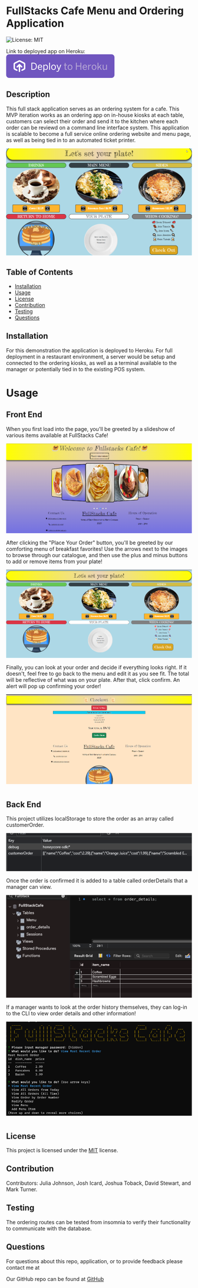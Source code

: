 # FullStacks Cafe Menu and Ordering Application
![License: MIT](https://img.shields.io/badge/License-MIT-yellow.svg)

Link to deployed app on Heroku: [![HerokuButton](./public/images/button.svg)](https://fullstackscafe.herokuapp.com/home.html)

## Description
This full stack application serves as an ordering system for a cafe. This MVP iteration works as an ordering app on in-house kiosks at each table, customers can select their order and send it  to the kitchen where each order can be reviewd on a command line interface system. This application is scalable to become a full service online ordering website and menu page, as well as being tied in to an automated ticket printer.

![Image](./public/images/readmephoto.png)

## Table of Contents
* [Installation](#installation)
* [Usage](#usage)
* [License](#license)
* [Contribution](#contribution)
* [Testing](#testing)
* [Questions](#questions)

## Installation
For this demonstration the application is deployed to Heroku. For full deployment in a restaurant environment, a server would be setup and connected to the ordering kiosks, as well as a terminal available to the manager or potentially tied in to the existing POS system.

# Usage

## Front End

When you first load into the page, you'll be greeted by a slideshow of various items available at FullStacks Cafe!

 ![IntroPage](/public/images/README/HomePage.png)

After clicking the "Place Your Order" button, you'll be greeted by our comforting menu of breakfast favorites! Use the arrows next to the images to browse through our catalogue, and then use the plus and minus buttons to add or remove items from your plate! 

![MenuPage](/public/images/README/MenuPage.png)

Finally, you can look at your order and decide if everything looks right. If it doesn't, feel free to go back to the menu and edit it as you see fit. The total will be reflective of what was on your plate. After that, click confirm. An alert will pop up confirming your order! 

![CheckoutPage](/public/images/README/CheckoutPage.png)

#

## Back End

This project utilizes localStorage to store the order as an array called customerOrder. 

![localstorage](/public/images/README/LocalStorage.png)

Once the order is confirmed it is added to a table called orderDetails that a manager can view. 

![orderDetails](/public/images/README/Table.png)

If a manager wants to look at the order history themselves, they can log-in to the CLI to view order details and other information! 

![Manager](/public/images/README/Manager.png)
# 

## License
This project is licensed under the <a href="https://opensource.org/licenses/MIT">MIT</a> license.

## Contribution
Contributors: Julia Johnson, Josh Icard, Joshua Toback, David Stewart, and Mark Turner.

## Testing
The ordering routes can be tested from insomnia to verify their functionality to communicate with the database.

## Questions
For questions about this repo, application, or to provide feedback please contact me at 

Our GitHub repo can be found at [GitHub](https://github.com/JoshuaToback/FullStacks-Cafe)
